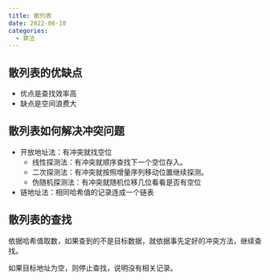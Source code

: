 ```yaml
---
title: 散列表
date: 2022-06-10
categories:
  - 算法
---
```


## 散列表的优缺点

- 优点是查找效率高
- 缺点是空间浪费大

## 散列表如何解决冲突问题

- 开放地址法：有冲突就找空位
  - 线性探测法：有冲突就顺序查找下一个空位存入。
  - 二次探测法：有冲突就按照增量序列移动位置继续探测。
  - 伪随机探测法：有冲突就随机位移几位看看是否有空位
- 链地址法：相同哈希值的记录连成一个链表

## 散列表的查找

依据哈希值取数，如果查到的不是目标数据，就依据事先定好的冲突方法，继续查找。

如果目标地址为空，则停止查找，说明没有相关记录。
